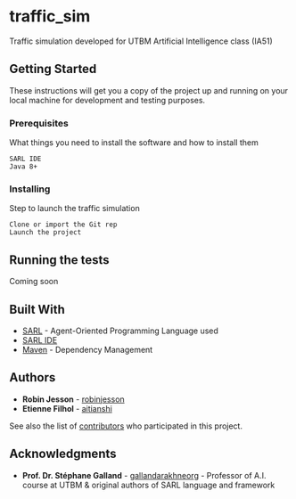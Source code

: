 # traffic_sim

Traffic simulation developed for UTBM Artificial Intelligence class (IA51)

## Getting Started

These instructions will get you a copy of the project up and running on your local machine for development and testing purposes.

### Prerequisites

What things you need to install the software and how to install them

```
SARL IDE
Java 8+
```

### Installing

Step to launch the traffic simulation

```
Clone or import the Git rep
Launch the project
```

## Running the tests

Coming soon

## Built With

* [SARL](https://github.com/sarl/sarl/) - Agent-Oriented Programming Language used
* [SARL IDE](http://www.sarl.io/download/index.html)
* [Maven](https://maven.apache.org/) - Dependency Management

## Authors

* **Robin Jesson** - [robinjesson](https://github.com/robinjesson)
* **Etienne Filhol** - [aitianshi](https://github.com/aitianshi)

See also the list of [contributors](https://github.com/aitianshi/traffic_sim/contributors) who participated in this project.

## Acknowledgments

* **Prof. Dr. Stéphane Galland** - [gallandarakhneorg](https://github.com/gallandarakhneorg) - Professor of A.I. course at UTBM & original authors of SARL language and framework
